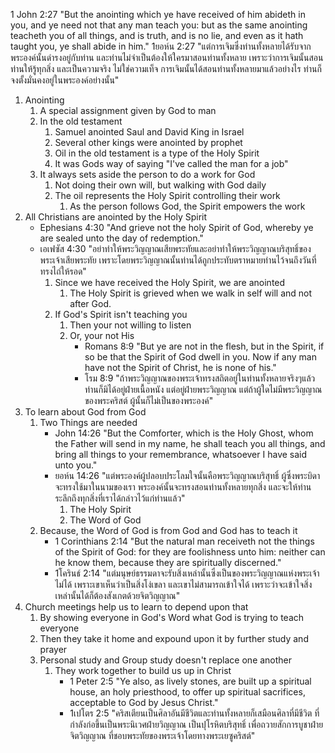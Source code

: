 1 John 2:27 "But the anointing which ye have received of him abideth in you, and ye need not that any man teach you: but as the same anointing teacheth you of all things, and is truth, and is no lie, and even as it hath taught you, ye shall abide in him."
1ยอห์น 2:27 "แต่การเจิมซึ่งท่านทั้งหลายได้รับจากพระองค์นั้นดำรงอยู่กับท่าน และท่านไม่จำเป็นต้องให้ใครมาสอนท่านทั้งหลาย เพราะว่าการเจิมนั้นสอนท่านให้รู้ทุกสิ่ง และเป็นความจริง ไม่ใช่ความเท็จ การเจิมนั้นได้สอนท่านทั้งหลายมาแล้วอย่างไร ท่านก็จงตั้งมั่นคงอยู่ในพระองค์อย่างนั้น"

1. Anointing
    1. A special assignment given by God to man
    2. In the old testament
        1. Samuel anointed Saul and David King in Israel
        2. Several other kings were anointed by prophet
        3. Oil in the old testament is a type of the Holy Spirit
        4. It was Gods way of saying "I've called the man for a job" 
    3. It always sets aside the person to do a work for God
        1. Not doing their own will, but walking with God daily
        2. The oil represents the Holy Spirit controlling their work
            1. As the person follows God, the Spirit empowers the work
2. All Christians are anointed by the Holy Spirit
    - Ephesians 4:30 "And grieve not the holy Spirit of God, whereby ye are sealed unto the day of redemption."
    - เอเฟซัส 4:30 "อย่าทำให้พระวิญญาณเสียพระทัยและอย่าทำให้พระวิญญาณบริสุทธิ์ของพระเจ้าเสียพระทัย เพราะโดยพระวิญญาณนั้นท่านได้ถูกประทับตราหมายท่านไว้จนถึงวันที่ทรงไถ่ให้รอด"
        1. Since we have received the Holy Spirit, we are anointed
            1. The Holy Spirit is grieved when we walk in self will and not after God.
        2. If God's Spirit isn't teaching you
            1. Then your not willing to listen
            2. Or, your not His
                - Romans 8:9 "But ye are not in the flesh, but in the Spirit, if so be that the Spirit of God dwell in you. Now if any man have not the Spirit of Christ, he is none of his."
                - โรม 8:9 "ถ้าพระวิญญาณของพระเจ้าทรงสถิตอยู่ในท่านทั้งหลายจริงๆแล้ว ท่านก็มิได้อยู่ฝ่ายเนื้อหนัง แต่อยู่ฝ่ายพระวิญญาณ แต่ถ้าผู้ใดไม่มีพระวิญญาณของพระคริสต์ ผู้นั้นก็ไม่เป็นของพระองค์"
3. To learn about God from God
    1. Two Things are needed
        - John 14:26 "But the Comforter, which is the Holy Ghost, whom the Father will send in my name, he shall teach you all things, and bring all things to your remembrance, whatsoever I have said unto you."
		- ยอห์น 14:26 "แต่พระองค์ผู้ปลอบประโลมใจนั้นคือพระวิญญาณบริสุทธิ์ ผู้ซึ่งพระบิดาจะทรงใช้มาในนามของเรา พระองค์นั้นจะทรงสอนท่านทั้งหลายทุกสิ่ง และจะให้ท่านระลึกถึงทุกสิ่งที่เราได้กล่าวไว้แก่ท่านแล้ว"
	        1. The Holy Spirit
	        2. The Word of God
    2. Because, the Word of God is from God and God has to teach it
        - 1 Corinthians 2:14 "But the natural man receiveth not the things of the Spirit of God: for they are foolishness unto him: neither can he know them, because they are spiritually discerned."
        - 1โครินธ์ 2:14 "แต่มนุษย์ธรรมดาจะรับสิ่งเหล่านั้นซึ่งเป็นของพระวิญญาณแห่งพระเจ้าไม่ได้ เพราะเขาเห็นว่าเป็นสิ่งโง่เขลา และเขาไม่สามารถเข้าใจได้ เพราะว่าจะเข้าใจสิ่งเหล่านั้นได้ก็ต้องสังเกตด้วยจิตวิญญาณ"
4. Church meetings help us to learn to depend upon that
    1. By showing everyone in God's Word what God is trying to teach everyone
    2. Then they take it home and expound upon it by further study and prayer
    3. Personal study and Group study doesn't replace one another
        1. They work together to build us up in Christ
            - 1 Peter 2:5 "Ye also, as lively stones, are built up a spiritual house, an holy priesthood, to offer up spiritual sacrifices, acceptable to God by Jesus Christ."
            - 1เปโตร 2:5 "คริสเตียนเป็นศิลาอันมีชีวิตและท่านทั้งหลายก็เสมือนศิลาที่มีชีวิต ที่กำลังก่อขึ้นเป็นพระนิเวศฝ่ายวิญญาณ เป็นปุโรหิตบริสุทธิ์ เพื่อถวายสักการบูชาฝ่ายจิตวิญญาณ ที่ชอบพระทัยของพระเจ้าโดยทางพระเยซูคริสต์"
